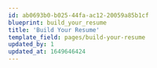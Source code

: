 ```yaml
---
id: ab0693b0-b025-44fa-ac12-20059a85b1cf
blueprint: build_your_resume
title: 'Build Your Resume'
template_field: pages/build-your-resume
updated_by: 1
updated_at: 1649646424
---
```

